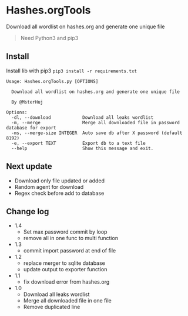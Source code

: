 # Hashes.orgTools
Download all wordlist on hashes.org and generate one unique file
> Need Python3 and pip3
## Install

Install lib with pip3 `pip3 install -r requirements.txt`

````
Usage: Hashes.orgTools.py [OPTIONS]

  Download all wordlist on hashes.org and generate one unique file

  By @MsterHuj

Options:
  -dl, --download            Download all leaks wordlist
  -m, --merge                Merge all downloaded file in password database for export
  -ms, --merge-size INTEGER  Auto save db after X password (default 8192)
  -e, --export TEXT          Export db to a text file
  --help                     Show this message and exit.
````

## Next update
 * Download only file updated or added
 * Random agent for download
 * Regex check before add to database

## Change log
 * 1.4
   * Set max password commit by loop
   * remove all in one func to multi function
 * 1.3
   * commit import password at end of file
 * 1.2
   * replace merger to sqlite database
   * update output to exporter function
 * 1.1
   * fix download error from hashes.org
 * 1.0
   * Download all leaks wordlist
   * Merge all downloaded file in one file
   * Remove duplicated line